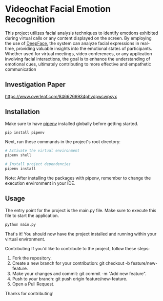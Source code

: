 # Videochat Facial Emotion Recognition
This project utilizes facial analysis techniques to identify emotions exhibited during virtual calls or any content displayed on the screen. By employing the use of [DeepFace](https://github.com/serengil/deepface), the system can analyze facial expressions in real-time, providing valuable insights into the emotional states of participants. Whether used for virtual meetings, video conferences, or any application involving facial interactions, the goal is to enhance the understanding of emotional cues, ultimately contributing to more effective and empathetic communication

## Investigation Paper
https://www.overleaf.com/8466269934phydpwcwpsyx

## Installation
Make sure to have [pipenv](https://pipenv.pypa.io/en/latest/) installed globally before getting started.

```bash
pip install pipenv
```

Next, run these commands in the project's root directory:
```bash
# Activate the virtual environment
pipenv shell

# Install project dependencies
pipenv install
```
Note: After installing the packages with pipenv, remember to change the execution environment in your IDE.

## Usage
The entry point for the project is the main.py file. Make sure to execute this file to start the application.
```bash
python main.py
```

That's it! You should now have the project installed and running within your virtual environment.

Contributing
If you'd like to contribute to the project, follow these steps:

1. Fork the repository.
2. Create a new branch for your contribution: git checkout -b feature/new-feature.
3. Make your changes and commit: git commit -m "Add new feature".
4. Push to your branch: git push origin feature/new-feature.
5. Open a Pull Request.

Thanks for contributing!

